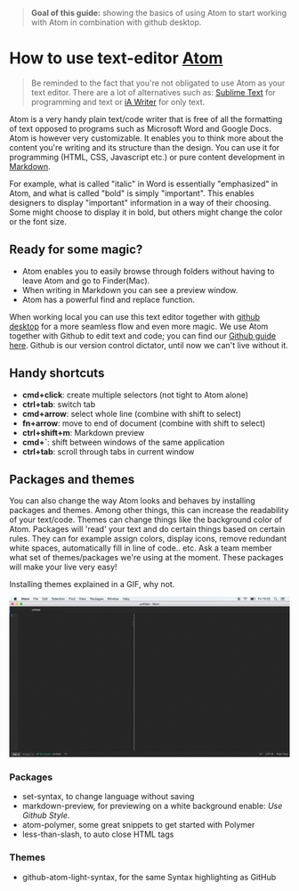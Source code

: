 > **Goal of this guide:** showing the basics of using Atom to start working with Atom in combination with github desktop.

# How to use text-editor [Atom](https://atom.io)

> Be reminded to the fact that you're not obligated to use Atom as your text editor. There are a lot of alternatives such as: [Sublime Text](https://www.sublimetext.com/) for programming and text or [iA Writer](https://ia.net/writer) for only text.

Atom is a very handy plain text/code writer that is free of all the formatting of text opposed to programs such as Microsoft Word and Google Docs. Atom is however very customizable. It enables you to think more about the content you're writing and its structure than the design. You can use it for programming (HTML, CSS, Javascript etc.) or pure content development in [Markdown](../glossary/markdown.md).   

For example, what is called "italic" in Word is essentially "emphasized" in Atom, and what is called "bold" is simply "important". This enables designers to display "important" information in a way of their choosing. Some might choose to display it in bold, but others might change the color or the font size.

## Ready for some magic?

* Atom enables you to easily browse through folders without having to leave Atom and go to Finder(Mac).
* When writing in Markdown you can see a preview window.  
* Atom has a powerful find and replace function.

When working local you can use this text editor together with [github desktop](https://desktop.github.com/) for a more seamless flow and even more magic. We use Atom together with Github to edit text and code; you can find our [Github guide here](../github-guide/readme.md). Github is our version control dictator, until now we can't live without it.


## Handy shortcuts

* **cmd+click**: create multiple selectors (not tight to Atom alone)
* **ctrl+tab**: switch tab
* **cmd+arrow**: select whole line (combine with shift to select)
* **fn+arrow**: move to end of document (combine with shift to select)
* **ctrl+shift+m**: Markdown preview
* **cmd+`**: shift between windows of the same application
* **ctrl+tab**: scroll through tabs in current window

## Packages and themes

You can also change the way Atom looks and behaves by installing packages and themes. Among other things, this can increase the readability of your text/code. Themes can change things like the background color of Atom. Packages will 'read' your text and do certain things based on certain rules. They can for example assign colors, display icons, remove redundant white spaces, automatically fill in line of code.. etc. Ask a team member what set of themes/packages we're using at the moment. These packages will make your live very easy!

Installing themes explained in a GIF, why not.

![see explanation in gif](../images/atom-install-theme-guide.gif)

### Packages

* set-syntax, to change language without saving
* markdown-preview, for previewing on a white background enable: *Use Github Style*.
* atom-polymer, some great snippets to get started with Polymer
* less-than-slash, to auto close HTML tags

### Themes

* github-atom-light-syntax, for the same Syntax highlighting as GitHub
